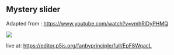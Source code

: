 ## Mystery slider

Adapted from : https://www.youtube.com/watch?v=vmhRlDyPHMQ

![](mysterySlider.gif)

live at: https://editor.p5js.org/fanbyprinciple/full/EpF8WqacL